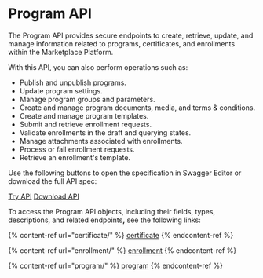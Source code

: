 # Program API

The Program API provides secure endpoints to create, retrieve, update, and manage information related to programs, certificates, and enrollments within the Marketplace Platform.&#x20;

With this API, you can also perform operations such as:&#x20;

* Publish and unpublish programs.
* Update program settings.
* Manage program groups and parameters.
* Create and manage program documents, media, and terms & conditions.
* Create and manage program templates.
* Submit and retrieve enrollment requests.
* Validate enrollments in the draft and querying states.
* Manage attachments associated with enrollments.
* Process or fail enrollment requests.
* Retrieve an enrollment's template.

Use the following buttons to open the specification in Swagger Editor or download the full API spec:

<a href="https://editor-next.swagger.io/?url=https://api.platform.softwareone.com/public/v1/program/openapi.json" class="button primary" data-icon="up-right-from-square">Try API</a>  <a href="https://api.platform.softwareone.com/public/v1/program/openapi.json" class="button secondary" data-icon="arrow-down">Download API</a>

To access the Program API objects, including their fields, types, descriptions, and related endpoint&#x73;**,** see the following links:

{% content-ref url="certificate/" %}
[certificate](certificate/)
{% endcontent-ref %}

{% content-ref url="enrollment/" %}
[enrollment](enrollment/)
{% endcontent-ref %}

{% content-ref url="program/" %}
[program](program/)
{% endcontent-ref %}
